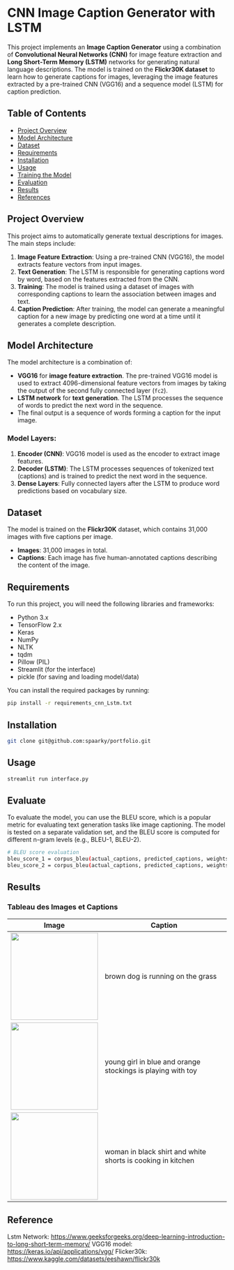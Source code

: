 # CNN Image Caption Generator with LSTM

This project implements an **Image Caption Generator** using a combination of **Convolutional Neural Networks (CNN)** for image feature extraction and **Long Short-Term Memory (LSTM)** networks for generating natural language descriptions. The model is trained on the **Flickr30K dataset** to learn how to generate captions for images, leveraging the image features extracted by a pre-trained CNN (VGG16) and a sequence model (LSTM) for caption prediction.

## Table of Contents

- [Project Overview](#project-overview)
- [Model Architecture](#model-architecture)
- [Dataset](#dataset)
- [Requirements](#requirements)
- [Installation](#installation)
- [Usage](#usage)
- [Training the Model](#training-the-model)
- [Evaluation](#evaluation)
- [Results](#results)
- [References](#references)

## Project Overview

This project aims to automatically generate textual descriptions for images. The main steps include:

1. **Image Feature Extraction**: Using a pre-trained CNN (VGG16), the model extracts feature vectors from input images.
2. **Text Generation**: The LSTM is responsible for generating captions word by word, based on the features extracted from the CNN.
3. **Training**: The model is trained using a dataset of images with corresponding captions to learn the association between images and text.
4. **Caption Prediction**: After training, the model can generate a meaningful caption for a new image by predicting one word at a time until it generates a complete description.

## Model Architecture

The model architecture is a combination of:
- **VGG16** for **image feature extraction**. The pre-trained VGG16 model is used to extract 4096-dimensional feature vectors from images by taking the output of the second fully connected layer (`fc2`).
- **LSTM network** for **text generation**. The LSTM processes the sequence of words to predict the next word in the sequence.
- The final output is a sequence of words forming a caption for the input image.

### Model Layers:
1. **Encoder (CNN)**: VGG16 model is used as the encoder to extract image features.
2. **Decoder (LSTM)**: The LSTM processes sequences of tokenized text (captions) and is trained to predict the next word in the sequence.
3. **Dense Layers**: Fully connected layers after the LSTM to produce word predictions based on vocabulary size.

## Dataset

The model is trained on the **Flickr30K** dataset, which contains 31,000 images with five captions per image.

- **Images**: 31,000 images in total.
- **Captions**: Each image has five human-annotated captions describing the content of the image.

## Requirements

To run this project, you will need the following libraries and frameworks:

- Python 3.x
- TensorFlow 2.x
- Keras
- NumPy
- NLTK
- tqdm
- Pillow (PIL)
- Streamlit (for the interface)
- pickle (for saving and loading model/data)

You can install the required packages by running:

```bash
pip install -r requirements_cnn_Lstm.txt
```
## Installation

```bash
git clone git@github.com:spaarky/portfolio.git
```

## Usage
```bash
streamlit run interface.py
```
## Evaluate

To evaluate the model, you can use the BLEU score, which is a popular metric for evaluating text generation tasks like image captioning. The model is tested on a separate validation set, and the BLEU score is computed for different n-gram levels (e.g., BLEU-1, BLEU-2).

```bash
# BLEU score evaluation
bleu_score_1 = corpus_bleu(actual_captions, predicted_captions, weights=(1.0, 0, 0, 0))
bleu_score_2 = corpus_bleu(actual_captions, predicted_captions, weights=(0.5, 0.5, 0, 0))
```

## Results

### Tableau des Images et Captions

| Image | Caption |
|-------|---------|
| <img src="https://previews.123rf.com/images/tdietrich/tdietrich1309/tdietrich130900038/22119976-chien-qui-court-dans-un-pr%C3%A9.jpg" width="200"/> | brown dog is running on the grass |
| <img src="https://previews.123rf.com/images/oksun70/oksun701206/oksun70120600120/14105349-enfant-qui-joue-des-blocs-de-jouet-isol%C3%A9-sur-fond-blanc.jpg" width="200"/> | young girl in blue and orange stockings is playing with toy|
| <img src="https://img.freepik.com/photos-gratuite/homme-cuisine-homme-afro-americain-sejournant-dans-cuisine-homme-t-shirt-noir_1157-48443.jpg" width="200"/> | woman in black shirt and white shorts is cooking in kitchen |

## Reference

Lstm Network: https://www.geeksforgeeks.org/deep-learning-introduction-to-long-short-term-memory/
VGG16 model: https://keras.io/api/applications/vgg/
Flicker30k: https://www.kaggle.com/datasets/eeshawn/flickr30k
